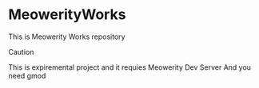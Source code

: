 # MeowerityWorks
This is Meowerity Works repository
> [!CAUTION]
> This is expiremental project and it requies Meowerity Dev Server
> And you need gmod 
